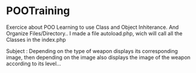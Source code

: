 # POOTraining


Exercice about POO
Learning to use Class and Object Inhiterance. And Organize Files/Directory..
I made a file autoload.php, wich will call all the Classes in the index.php

Subject : Depending on the type of weapon displays its corresponding image, then depending on the image also displays the image of the weapon according to its level...
